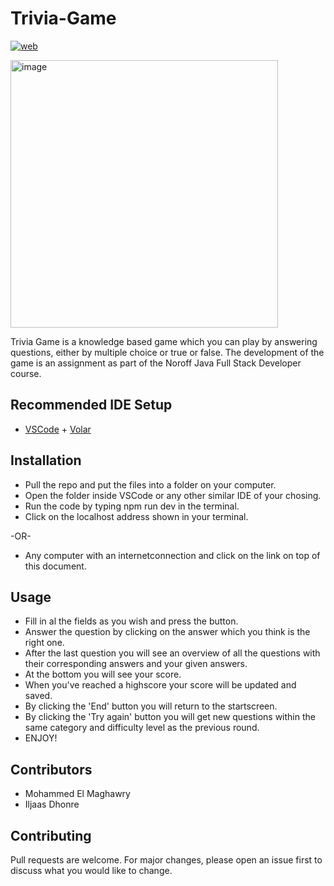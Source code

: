 # Trivia-Game

[![web](https://img.shields.io/static/v1?logo=heroku&message=Online&label=Heroku&color=430098)](https://assignment-5-trivia-game.herokuapp.com/)

<img width="428" alt="image" src="https://user-images.githubusercontent.com/96972844/161159515-89a3cf53-7c81-4bdd-9b66-2cdd68a5f276.png">


Trivia Game is a knowledge based game which you can play by answering questions, either by multiple choice or true or false. The development of the game is an assignment as part of the Noroff Java Full Stack Developer course.

## Recommended IDE Setup

- [VSCode](https://code.visualstudio.com/) + [Volar](https://marketplace.visualstudio.com/items?itemName=johnsoncodehk.volar)

## Installation

- Pull the repo and put the files into a folder on your computer.
- Open the folder inside VSCode or any other similar IDE of your chosing.
- Run the code by typing npm run dev in the terminal.
- Click on the localhost address shown in your terminal.

-OR-

- Any computer with an internetconnection and click on the link on top of this document.

## Usage

- Fill in al the fields as you wish and press the button.
- Answer the question by clicking on the answer which you think is the right one.
- After the last question you will see an overview of all the questions with their corresponding answers and your given answers.
- At the bottom you will see your score.
- When you've reached a highscore your score will be updated and saved.
- By clicking the 'End' button you will return to the startscreen.
- By clicking the 'Try again' button you will get new questions within the same category and difficulty level as the previous round.
- ENJOY!

## Contributors
- Mohammed El Maghawry
- Iljaas Dhonre

## Contributing
Pull requests are welcome. For major changes, please open an issue first to discuss what you would like to change.


